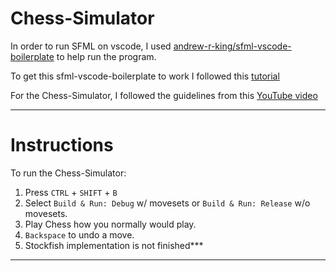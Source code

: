 
# Chess-Simulator

In order to run SFML on vscode, I used [andrew-r-king/sfml-vscode-boilerplate](https://github.com/andrew-r-king/sfml-vscode-boilerplate) to help run the program.

To get this sfml-vscode-boilerplate to work I followed this [tutorial](https://game-developers.org/sfml-easy-setup-with-vs-code-c-tutorial/)

For the Chess-Simulator, I followed the guidelines from this [YouTube video](https://www.youtube.com/watch?v=_4EuZI8Q8cs)

---

# Instructions

To run the Chess-Simulator:
1. Press `CTRL` + `SHIFT` + `B`
2. Select `Build & Run: Debug` w/ movesets or `Build & Run: Release` w/o movesets.
3. Play Chess how you normally would play.
4. `Backspace` to undo a move.
5. Stockfish implementation is not finished***

---
